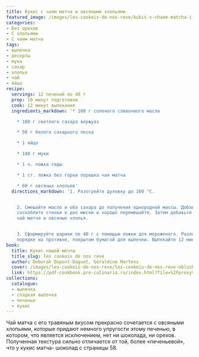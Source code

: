 ```yaml
---
title: Кукис с чаем матча и овсяными хлопьями
featured_image: /images/les-cookeis-de-nos-reve/kukis-s-chaem-matcha-i-ovsianymi-khlopiami.jpeg
categories:
- Без орехов
- С хлопьями
- С чаем матча
tags:
- выпечка
- десерты
- мука
- сахар
- хлопья
- чай
- яйцо
recipe:
  servings: 12 печений по 40 г
  prep: 10 минут подготовки
  cook: 12 минут выпекания
  ingredients_markdown: '* 100 г соленого сливочного масла

    * 100 г светлого сахара вержуаз

    * 50 г белого сахарного песка

    * 1 яйцо

    * 140 г муки

    * 1 ч. ложка соды

    * 1 ст. ложка без горки порошка чая матча

    * 60 г овсяных хлопьев'
  directions_markdown: '1. Разогрейте духовку до 160 °C.


    2. Смешайте масло и оба сахара до получения однородной массы. Добавьте яйцо, тщательно
    соскоблите стенки и дно миски и хорошо перемешайте. Затем добавьте муку, соду,
    чай матча и овсяные хлопья.


    3. Сформируйте шарики по 40 г с помощью ложки для мороженого. Разложите их в шахматном
    порядке на противне, покрытом бумагой для выпечки. Выпекайте 12 минут.'
book:
  title: Кукис нашей мечты
  title_slug: les cookeis de nos reve
  author: Deborah Dupont-Daguet, Géraldine Martens
  cover: /images/les-cookeis-de-nos-reve/les-cookeis-de-nos-reve-oblozhka.jpeg
  link: https://pdf-cookbook.pro-culinaria.ru/index.html?file=%2Fproxy%2Finbooks%2Fles-cookeis-de-nos-reve.pdf
collections:
  catalogue:
  - выпечка
  - сладкая выпечка
  - печенье
  - кукис
---
```


Чай матча с его травяным вкусом прекрасно сочетается с овсяными хлопьями, которые придают немного упругости этому печенью, в котором, что является исключением, нет ни шоколада, ни орехов. Полученная текстура сильно отличается от той, более «печеньевой», что у кукис матчa- шоколад с страницы 58.


